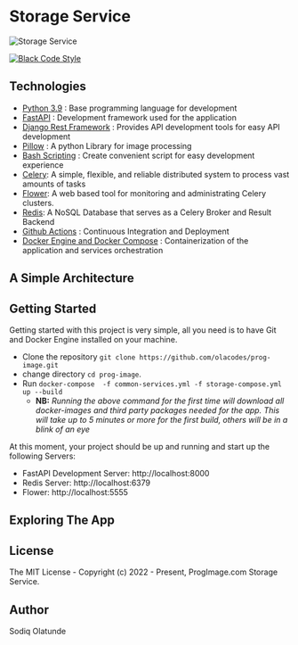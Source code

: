 # Storage Service

![Storage Service](https://github.com/olacodes/prog-image/actions/workflows/ci.yml/badge.svg)

[![Black Code Style](https://img.shields.io/badge/code%20style-black-000000.svg)](https://github.com/ambv/black)

## Technologies

- [Python 3.9](https://python.org) : Base programming language for development
- [FastAPI](https://fastapi.tiangolo.com/) : Development framework used for the application
- [Django Rest Framework](https://www.django-rest-framework.org/) : Provides API development tools for easy API development
- [Pillow](https://pillow.readthedocs.io/en/stable/) : A python Library for image processing
- [Bash Scripting](https://www.codecademy.com/learn/learn-the-command-line/modules/bash-scripting) : Create convenient script for easy development experience
- [Celery](https://github.com/celery/celery): A simple, flexible, and reliable distributed system to process vast amounts of tasks
- [Flower](https://github.com/mher/flower): A web based tool for monitoring and administrating Celery clusters.
- [Redis](https://github.com/redis/redis-py): A NoSQL Database that serves as a Celery Broker and Result Backend
- [Github Actions](https://docs.github.com/en/free-pro-team@latest/actions) : Continuous Integration and Deployment
- [Docker Engine and Docker Compose](https://www.docker.com/) : Containerization of the application and services orchestration

## A Simple Architecture



## Getting Started

Getting started with this project is very simple, all you need is to have Git and Docker Engine installed on your machine.

- Clone the repository `git clone https://github.com/olacodes/prog-image.git`
- change directory `cd prog-image`.
- Run `docker-compose  -f common-services.yml -f storage-compose.yml up --build`
  - **NB:** _Running the above command for the first time will download all docker-images and third party packages needed for the app. This will take up to 5 minutes or more for the first build, others will be in a blink of an eye_

At this moment, your project should be up and running and start up the following Servers:

- FastAPI Development Server: http://localhost:8000
- Redis Server: http://localhost:6379
- Flower: http://localhost:5555

## Exploring The App

## License

The MIT License - Copyright (c) 2022 - Present, ProgImage.com Storage Service.

## Author

Sodiq Olatunde

